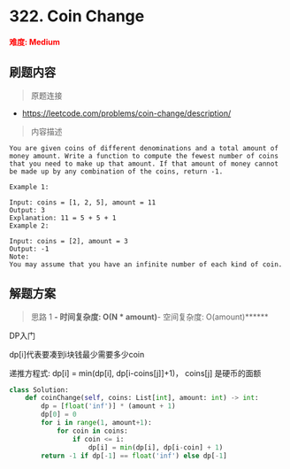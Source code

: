 # 322. Coin Change

**<font color=red>难度: Medium</font>**

## 刷题内容

> 原题连接

* https://leetcode.com/problems/coin-change/description/

> 内容描述

```
You are given coins of different denominations and a total amount of money amount. Write a function to compute the fewest number of coins that you need to make up that amount. If that amount of money cannot be made up by any combination of the coins, return -1.

Example 1:

Input: coins = [1, 2, 5], amount = 11
Output: 3 
Explanation: 11 = 5 + 5 + 1
Example 2:

Input: coins = [2], amount = 3
Output: -1
Note:
You may assume that you have an infinite number of each kind of coin.
```

## 解题方案

> 思路 1
******- 时间复杂度: O(N * amount)******- 空间复杂度: O(amount)******

DP入门

dp[i]代表要凑到i块钱最少需要多少coin

递推方程式: dp[i] = min(dp[i], dp[i-coins[j]]+1)， coins[j] 是硬币的面额



```python
class Solution:
    def coinChange(self, coins: List[int], amount: int) -> int:
        dp = [float('inf')] * (amount + 1)
        dp[0] = 0
        for i in range(1, amount+1):
            for coin in coins:
                if coin <= i:
                    dp[i] = min(dp[i], dp[i-coin] + 1)
        return -1 if dp[-1] == float('inf') else dp[-1]
```

